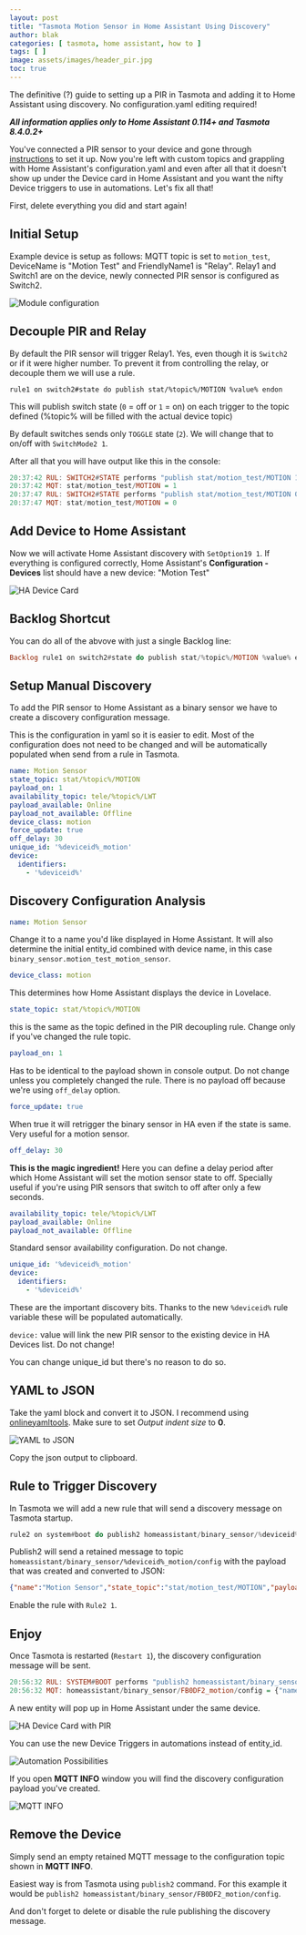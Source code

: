 ```yaml
---
layout: post
title: "Tasmota Motion Sensor in Home Assistant Using Discovery"
author: blak
categories: [ tasmota, home assistant, how to ]
tags: [ ]
image: assets/images/header_pir.jpg
toc: true
---
```


The definitive (?) guide to setting up a PIR in Tasmota and adding it to Home Assistant using discovery. No configuration.yaml editing required!

***All information applies only to Home Assistant 0.114+ and Tasmota 8.4.0.2+***

You've connected a PIR sensor to your device and gone through [instructions](https://tasmota.github.io/docs/PIR-Motion-Sensors/) to set it up. Now you're left with custom topics and grappling with Home Assistant's configuration.yaml and even after all that it doesn't show up under the Device card in Home Assistant and you want the nifty Device triggers to use in automations. Let's fix all that! 

First, delete everything you did and start again! 


## Initial Setup
Example device is setup as follows: MQTT topic is set to `motion_test`, DeviceName is "Motion Test" and FriendlyName1 is "Relay". Relay1 and Switch1 are on the device, newly connected PIR sensor is configured as Switch2. 

![Module configuration](/assets/images/pir/module.jpg)

## Decouple PIR and Relay

By default the PIR sensor will trigger Relay1. Yes, even though it is `Switch2` or if it were higher number. To prevent it from controlling the relay, or decouple them we will use a rule.

```
rule1 on switch2#state do publish stat/%topic%/MOTION %value% endon
```

This will publish switch state (`0` = off or `1` = on) on each trigger to the topic defined (%topic% will be filled with the actual device topic)

By default switches sends only `TOGGLE` state (`2`). We will change that to on/off with `SwitchMode2 1`.

After all that you will have output like this in the console:
```haskell
20:37:42 RUL: SWITCH2#STATE performs "publish stat/motion_test/MOTION 1"
20:37:42 MQT: stat/motion_test/MOTION = 1
20:37:47 RUL: SWITCH2#STATE performs "publish stat/motion_test/MOTION 0"
20:37:47 MQT: stat/motion_test/MOTION = 0
```

## Add Device to Home Assistant

Now we will activate Home Assistant discovery with `SetOption19 1`. If everything is configured correctly, Home Assistant's **Configuration - Devices** list should have a new device: "Motion Test"

![HA Device Card](/assets/images/pir/device_card.jpg)

## Backlog Shortcut
You can do all of the abvove with just a single Backlog line:
```haskell
Backlog rule1 on switch2#state do publish stat/%topic%/MOTION %value% endon; rule1 1; switchmode2 1, so19 1
```

## Setup Manual Discovery
To add the PIR sensor to Home Assistant as a binary sensor we have to create a discovery configuration message. 

This is the configuration in yaml so it is easier to edit. Most of the configuration does not need to be changed and will be automatically populated when send from a rule in Tasmota.

```yaml
name: Motion Sensor
state_topic: stat/%topic%/MOTION
payload_on: 1
availability_topic: tele/%topic%/LWT
payload_available: Online
payload_not_available: Offline
device_class: motion
force_update: true
off_delay: 30
unique_id: '%deviceid%_motion'
device:
  identifiers:
    - '%deviceid%'
```

## Discovery Configuration Analysis
```yaml
name: Motion Sensor
```
Change it to a name you'd like displayed in Home Assistant. It will also determine the initial entity_id combined with device name, in this case `binary_sensor.motion_test_motion_sensor`.

```yaml
device_class: motion
```
This determines how Home Assistant displays the device in Lovelace. 

```yaml
state_topic: stat/%topic%/MOTION
```
this is the same as the topic defined in the PIR decoupling rule. Change only if you've changed the rule topic.

```yaml
payload_on: 1
```
Has to be identical to the payload shown in console output. Do not change unless you completely changed the rule. There is no payload off because we're using `off_delay` option.
```yaml
force_update: true
```
When true it will retrigger the binary sensor in HA even if the state is same. Very useful for a motion sensor.
```yaml
off_delay: 30
```
**This is the magic ingredient!** Here you can define a delay period after which Home Assistant will set the motion sensor state to off. Specially useful if you're using PIR sensors that switch to off after only a few seconds. 
```yaml
availability_topic: tele/%topic%/LWT
payload_available: Online
payload_not_available: Offline
```
Standard sensor availability configuration. Do not change.
```yaml
unique_id: '%deviceid%_motion'
device:
  identifiers:
    - '%deviceid%'
```
These are the important discovery bits. Thanks to the new `%deviceid%` rule variable these will be populated automatically. 

`device:` value will link the new PIR sensor to the existing device in HA Devices list. Do not change!

You can change unique_id but there's no reason to do so.

## YAML to JSON
Take the yaml block and convert it to JSON. I recommend using [onlineyamltools](https://onlineyamltools.com/convert-yaml-to-json). Make sure to set _Output indent size_ to **0**.

![YAML to JSON](/assets/images/pir/yaml-to-json.jpg)

Copy the json output to clipboard.

## Rule to Trigger Discovery
In Tasmota we will add a new rule that will send a discovery message on Tasmota startup.

```haskell
rule2 on system#boot do publish2 homeassistant/binary_sensor/%deviceid%_motion/config <paste json output here> endon
```

Publish2 will send a retained message to topic `homeassistant/binary_sensor/%deviceid%_motion/config` with the payload that was created and converted to JSON:

```json
{"name":"Motion Sensor","state_topic":"stat/motion_test/MOTION","payload_on":1,"availability_topic":"tele/motion_test/LWT","payload_available":"Online","payload_not_available":"Offline","device_class":"motion","force_update":true,"off_delay":30,"unique_id":"FB0DF2_motion","device":{"identifiers":["FB0DF2"]},"platform":"mqtt"}
```

Enable the rule with `Rule2 1`.

## Enjoy
Once Tasmota is restarted (`Restart 1`), the discovery configuration message will be sent.

```haskell
20:56:32 RUL: SYSTEM#BOOT performs "publish2 homeassistant/binary_sensor/FB0DF2_motion/config {"name":"Motion Sensor","state_topic":"stat/motion_test/MOTION","payload_on":1,"availability_topic":"tele/motion_test/LWT","payload_available":"Online","payload_not_available":"Offline","device_class":"motion","force_update":true,"off_delay":30,"unique_id":"FB0DF2_motion","device":{"identifiers":["FB0DF2"]}}"
20:56:32 MQT: homeassistant/binary_sensor/FB0DF2_motion/config = {"name":"Motion Sensor","state_topic":"stat/motion_test/MOTION","payload_on":1,"availability_topic":"tele/motion_test/LWT","payload_available":"Online","payload_not_available":"Offline","device_class":"motion","force_update":true,"off_delay":30,"unique_id":"FB0DF2_motion","device":{"identifiers":["FB0DF2"]}} (retained)
```

A new entity will pop up in Home Assistant under the same device.

![HA Device Card with PIR](/assets/images/pir/device_card_pir.jpg)

You can use the new Device Triggers in automations instead of entity_id.

![Automation Possibilities](/assets/images/pir/automation.jpg)

If you open **MQTT INFO** window you will find the discovery configuration payload you've created.

![MQTT INFO](/assets/images/pir/mqtt_info.jpg)

## Remove the Device
Simply send an empty retained MQTT message to the configuration topic shown in **MQTT INFO**.

Easiest way is from Tasmota using `publish2` command. For this example it would be `publish2 homeassistant/binary_sensor/FB0DF2_motion/config`.

And don't forget to delete or disable the rule publishing the discovery message. 